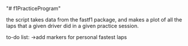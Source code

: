 "# f1PracticeProgram" 

the script takes data from the fastf1 package, and makes a plot of all the laps that a given driver did in a given practice session.

to-do list:
->add markers for personal fastest laps
